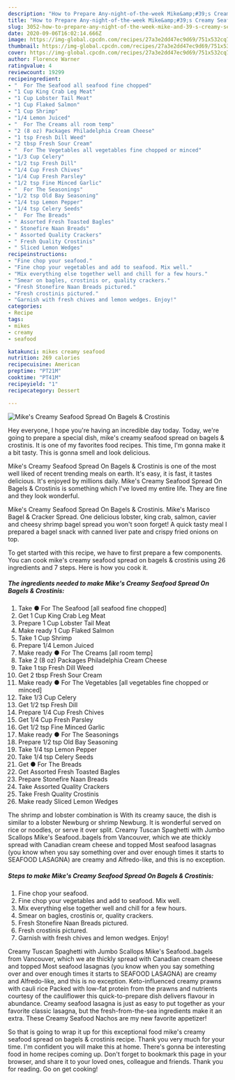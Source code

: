 ```yaml
---
description: "How to Prepare Any-night-of-the-week Mike&amp;#39;s Creamy Seafood Spread On Bagels &amp;amp; Crostinis"
title: "How to Prepare Any-night-of-the-week Mike&amp;#39;s Creamy Seafood Spread On Bagels &amp;amp; Crostinis"
slug: 3052-how-to-prepare-any-night-of-the-week-mike-and-39-s-creamy-seafood-spread-on-bagels-and-amp-crostinis
date: 2020-09-06T16:02:14.666Z
image: https://img-global.cpcdn.com/recipes/27a3e2dd47ec9d69/751x532cq70/mikes-creamy-seafood-spread-on-bagels-crostinis-recipe-main-photo.jpg
thumbnail: https://img-global.cpcdn.com/recipes/27a3e2dd47ec9d69/751x532cq70/mikes-creamy-seafood-spread-on-bagels-crostinis-recipe-main-photo.jpg
cover: https://img-global.cpcdn.com/recipes/27a3e2dd47ec9d69/751x532cq70/mikes-creamy-seafood-spread-on-bagels-crostinis-recipe-main-photo.jpg
author: Florence Warner
ratingvalue: 4
reviewcount: 19299
recipeingredient:
- "  For The Seafood all seafood fine chopped"
- "1 Cup King Crab Leg Meat"
- "1 Cup Lobster Tail Meat"
- "1 Cup Flaked Salmon"
- "1 Cup Shrimp"
- "1/4 Lemon Juiced"
- "  For The Creams all room temp"
- "2 (8 oz) Packages Philadelphia Cream Cheese"
- "1 tsp Fresh Dill Weed"
- "2 tbsp Fresh Sour Cream"
- "  For The Vegetables all vegetables fine chopped or minced"
- "1/3 Cup Celery"
- "1/2 tsp Fresh Dill"
- "1/4 Cup Fresh Chives"
- "1/4 Cup Fresh Parsley"
- "1/2 tsp Fine Minced Garlic"
- "  For The Seasonings"
- "1/2 tsp Old Bay Seasoning"
- "1/4 tsp Lemon Pepper"
- "1/4 tsp Celery Seeds"
- "  For The Breads"
- " Assorted Fresh Toasted Bagles"
- " Stonefire Naan Breads"
- " Assorted Quality Crackers"
- " Fresh Quality Crostinis"
- " Sliced Lemon Wedges"
recipeinstructions:
- "Fine chop your seafood."
- "Fine chop your vegetables and add to seafood. Mix well."
- "Mix everything else together well and chill for a few hours."
- "Smear on bagles, crostinis or, quality crackers."
- "Fresh Stonefire Naan Breads pictured."
- "Fresh crostinis pictured."
- "Garnish with fresh chives and lemon wedges. Enjoy!"
categories:
- Recipe
tags:
- mikes
- creamy
- seafood

katakunci: mikes creamy seafood 
nutrition: 269 calories
recipecuisine: American
preptime: "PT21M"
cooktime: "PT41M"
recipeyield: "1"
recipecategory: Dessert

---
```



![Mike&#39;s Creamy Seafood Spread On Bagels &amp; Crostinis](https://img-global.cpcdn.com/recipes/27a3e2dd47ec9d69/751x532cq70/mikes-creamy-seafood-spread-on-bagels-crostinis-recipe-main-photo.jpg)

Hey everyone, I hope you're having an incredible day today. Today, we're going to prepare a special dish, mike&#39;s creamy seafood spread on bagels &amp; crostinis. It is one of my favorites food recipes. This time, I'm gonna make it a bit tasty. This is gonna smell and look delicious.

Mike&#39;s Creamy Seafood Spread On Bagels &amp; Crostinis is one of the most well liked of recent trending meals on earth. It's easy, it is fast, it tastes delicious. It's enjoyed by millions daily. Mike&#39;s Creamy Seafood Spread On Bagels &amp; Crostinis is something which I've loved my entire life. They are fine and they look wonderful.

Mike&#39;s Creamy Seafood Spread On Bagels &amp; Crostinis. Mike&#39;s Marisco Bagel &amp; Cracker Spread. One delicious lobster, king crab, salmon, cavier and cheesy shrimp bagel spread you won&#39;t soon forget! A quick tasty meal I prepared a bagel snack with canned liver pate and crispy fried onions on top.


To get started with this recipe, we have to first prepare a few components. You can cook mike&#39;s creamy seafood spread on bagels &amp; crostinis using 26 ingredients and 7 steps. Here is how you cook it.

<!--inarticleads1-->

##### The ingredients needed to make Mike&#39;s Creamy Seafood Spread On Bagels &amp; Crostinis:

1. Take  ● For The Seafood [all seafood fine chopped]
1. Get 1 Cup King Crab Leg Meat
1. Prepare 1 Cup Lobster Tail Meat
1. Make ready 1 Cup Flaked Salmon
1. Take 1 Cup Shrimp
1. Prepare 1/4 Lemon Juiced
1. Make ready  ● For The Creams [all room temp]
1. Take 2 (8 oz) Packages Philadelphia Cream Cheese
1. Take 1 tsp Fresh Dill Weed
1. Get 2 tbsp Fresh Sour Cream
1. Make ready  ● For The Vegetables [all vegetables fine chopped or minced]
1. Take 1/3 Cup Celery
1. Get 1/2 tsp Fresh Dill
1. Prepare 1/4 Cup Fresh Chives
1. Get 1/4 Cup Fresh Parsley
1. Get 1/2 tsp Fine Minced Garlic
1. Make ready  ● For The Seasonings
1. Prepare 1/2 tsp Old Bay Seasoning
1. Take 1/4 tsp Lemon Pepper
1. Take 1/4 tsp Celery Seeds
1. Get  ● For The Breads
1. Get  Assorted Fresh Toasted Bagles
1. Prepare  Stonefire Naan Breads
1. Take  Assorted Quality Crackers
1. Take  Fresh Quality Crostinis
1. Make ready  Sliced Lemon Wedges


The shrimp and lobster combination is With its creamy sauce, the dish is similar to a lobster Newburg or shrimp Newburg. It is wonderful served on rice or noodles, or serve it over split. Creamy Tuscan Spaghetti with Jumbo Scallops Mike&#39;s Seafood..bagels from Vancouver, which we ate thickly spread with Canadian cream cheese and topped Most seafood lasagnas (you know when you say something over and over enough times it starts to SEAFOOD LASAGNA) are creamy and Alfredo-like, and this is no exception. 

<!--inarticleads2-->

##### Steps to make Mike&#39;s Creamy Seafood Spread On Bagels &amp; Crostinis:

1. Fine chop your seafood.
1. Fine chop your vegetables and add to seafood. Mix well.
1. Mix everything else together well and chill for a few hours.
1. Smear on bagles, crostinis or, quality crackers.
1. Fresh Stonefire Naan Breads pictured.
1. Fresh crostinis pictured.
1. Garnish with fresh chives and lemon wedges. Enjoy!


Creamy Tuscan Spaghetti with Jumbo Scallops Mike&#39;s Seafood..bagels from Vancouver, which we ate thickly spread with Canadian cream cheese and topped Most seafood lasagnas (you know when you say something over and over enough times it starts to SEAFOOD LASAGNA) are creamy and Alfredo-like, and this is no exception. Keto-influenced creamy prawns with cauli rice Packed with low-fat protein from the prawns and nutrients courtesy of the cauliflower this quick-to-prepare dish delivers flavour in abundance. Creamy seafood lasagna is just as easy to put together as your favorite classic lasagna, but the fresh-from-the-sea ingredients make it an extra. These Creamy Seafood Nachos are my new favorite appetizer! 

So that is going to wrap it up for this exceptional food mike&#39;s creamy seafood spread on bagels &amp; crostinis recipe. Thank you very much for your time. I'm confident you will make this at home. There's gonna be interesting food in home recipes coming up. Don't forget to bookmark this page in your browser, and share it to your loved ones, colleague and friends. Thank you for reading. Go on get cooking!
